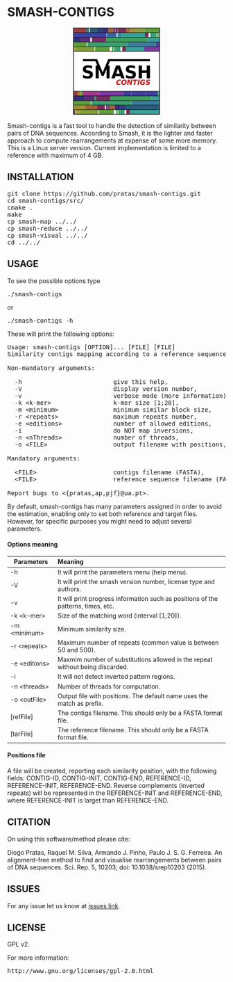 # SMASH-CONTIGS #

<p align="center"><img src="imgs/logo.png" 
alt="smash-contigs" width="200" height="200" border="0" /></p>

Smash-contigs is a fast tool to handle the detection of similarity between pairs of DNA sequences.
According to Smash, it is the lighter and faster approach to compute rearrangements at expense of some more memory.
This is a Linux server version. Current implementation is limited to a reference with maximum of 4 GB.

## INSTALLATION ##

<pre>
git clone https://github.com/pratas/smash-contigs.git
cd smash-contigs/src/
cmake .
make
cp smash-map ../../
cp smash-reduce ../../
cp smash-visual ../../
cd ../../
</pre>

## USAGE ##

To see the possible options type
<pre>
./smash-contigs
</pre>
or
<pre>
./smash-contigs -h
</pre>
These will print the following options:
<pre>
Usage: smash-contigs [OPTION]... [FILE] [FILE]                           
Similarity contigs mapping according to a reference sequence.            
                                                                         
Non-mandatory arguments:                                                 
                                                                         
  -h                         give this help,                             
  -V                         display version number,                     
  -v                         verbose mode (more information),            
  -k &#60k-mer&#62                 k-mer size [1;20],                          
  -m &#60minimum&#62               minimum similar block size,                 
  -r &#60repeats&#62               maximum repeats number,                     
  -e &#60editions&#62              number of allowed editions,                 
  -i                         do NOT map inversions,                      
  -n &#60nThreads&#62              number of threads,                          
  -o &#60FILE&#62                  output filename with positions,             
                                                                         
Mandatory arguments:                                                     
                                                                         
  &#60FILE&#62                     contigs filename (FASTA),                   
  &#60FILE&#62                     reference sequence filename (FASTA).        
                                                                         
Report bugs to &#60{pratas,ap,pjf}@ua.pt&#62.        
</pre>

By default, smash-contigs has many parameters assigned in order to avoid the estimation, enabling only to set both reference and target files. However, for specific purposes you might need to adjust several parameters. 

#### Options meaning

| Parameters     | Meaning                                                                              |
|----------------|:-------------------------------------------------------------------------------------|
| -h             | It will print the parameters menu (help menu).                                        |
| -V             | It will print the smash version number, license type and authors.                    |
| -v             | It will print progress information such as positions of the patterns, times, etc.    |
| -k &#60;k-mer&#62;    | Size of the matching word  (interval [1;20]). |
| -m &#60;minimum&#62;  | Minimum similarity size. |
| -r &#60;repeats&#62;  | Maximum number of repeats (common value is between 50 and 500). |
| -e &#60;editions&#62; | Maxmim number of substitutions allowed in the repeat without being discarded. |
| -i             | It will not detect inverted pattern regions. |
| -n &#60;threads&#62;  | Number of threads for computation. |
| -o &#60;outFile&#62;  | Output file with positions. The default name uses the match as prefix. |
| [refFile]     | The contigs filename. This should only be a FASTA format file. |
| [tarFile]     | The reference filename. This should only be a FASTA format file. |

#### Positions file

A file will be created, reporting each similarity position, with the following fields: 
CONTIG-ID, CONTIG-INIT, CONTIG-END, REFERENCE-ID, REFERENCE-INIT, REFERENCE-END. Reverse complements (inverted repeats) will be represented in the REFERENCE-INIT and REFERENCE-END, where REFERENCE-INIT is larget than REFERENCE-END.

## CITATION ##

On using this software/method please cite:

Diogo Pratas, Raquel M. Silva, Armando J. Pinho, Paulo J. S. G. Ferreira. An alignment-free method to find and visualise rearrangements between pairs of DNA sequences. Sci. Rep. 5, 10203; doi: 10.1038/srep10203 (2015).

## ISSUES ##

For any issue let us know at [issues link](https://github.com/pratas/smash-contigs/issues).

## LICENSE ##

GPL v2.

For more information:
<pre>http://www.gnu.org/licenses/gpl-2.0.html</pre>

